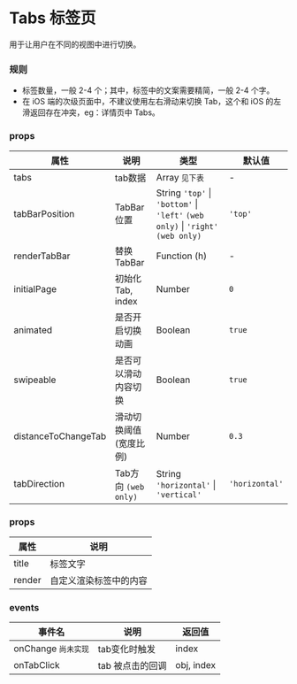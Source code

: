 # Tabs 标签页

用于让用户在不同的视图中进行切换。

### 规则
- 标签数量，一般 2-4 个；其中，标签中的文案需要精简，一般 2-4 个字。
- 在 iOS 端的次级页面中，不建议使用左右滑动来切换 Tab，这个和 iOS 的左滑返回存在冲突，eg：详情页中 Tabs。

### props

| 属性 | 说明 | 类型 | 默认值 |
| --- | --- | --- | --- |
| tabs | tab数据 | Array `见下表` | - |
| tabBarPosition | TabBar位置 | String `'top'` \| `'bottom'` \| `'left'` `(web only)` \| `'right'` `(web only)` | `'top'` |
| renderTabBar | 替换TabBar | Function (h) | - |
| initialPage | 初始化Tab, index | Number | `0` |
| animated | 是否开启切换动画 | Boolean | `true` |
| swipeable | 是否可以滑动内容切换 | Boolean | `true` |
| distanceToChangeTab	| 滑动切换阈值(宽度比例) | Number | `0.3` |
| tabDirection | Tab方向 `(web only)` | String `'horizontal'` \| `'vertical'` | `'horizontal'` |


### props
| 属性 | 说明 |
| ---- | ---- |
| title | 标签文字 |
| render | 自定义渲染标签中的内容 |

### events

| 事件名 | 说明 | 返回值 |
| --- | --- | --- |
| onChange `尚未实现` | tab变化时触发 | index |
| onTabClick | tab 被点击的回调 | obj, index |
